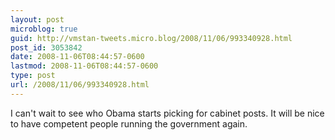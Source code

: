 ```yaml
---
layout: post
microblog: true
guid: http://vmstan-tweets.micro.blog/2008/11/06/993340928.html
post_id: 3053842
date: 2008-11-06T08:44:57-0600
lastmod: 2008-11-06T08:44:57-0600
type: post
url: /2008/11/06/993340928.html
---
```

I can't wait to see who Obama starts picking for cabinet posts. It will be nice to have competent people running the government again.
